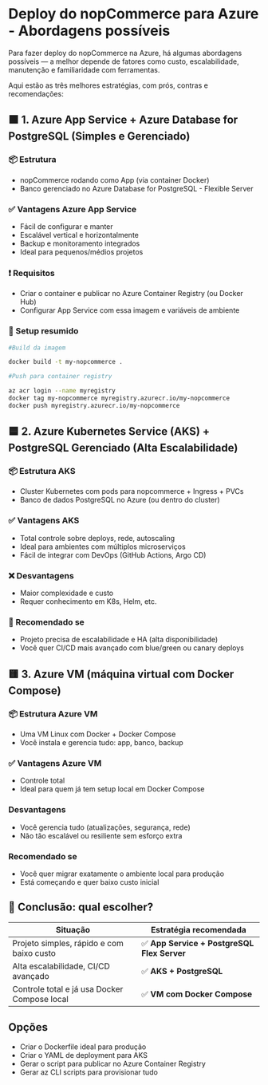 # Deploy do nopCommerce para Azure - Abordagens possíveis #

Para fazer deploy do nopCommerce na Azure, há algumas abordagens possíveis — a melhor depende de fatores como custo, escalabilidade, manutenção e familiaridade com ferramentas.

Aqui estão as três melhores estratégias, com prós, contras e recomendações:

## 🟩 1. Azure App Service + Azure Database for PostgreSQL (Simples e Gerenciado) ##

### 📦 Estrutura ###

- nopCommerce rodando como App (via container Docker)
- Banco gerenciado no Azure Database for PostgreSQL - Flexible Server

### ✅ Vantagens Azure App Service ###

- Fácil de configurar e manter
- Escalável vertical e horizontalmente
- Backup e monitoramento integrados
- Ideal para pequenos/médios projetos

### ❗ Requisitos ###

- Criar o container e publicar no Azure Container Registry (ou Docker Hub)
- Configurar App Service com essa imagem e variáveis de ambiente

### 🧪 Setup resumido ###

```bash
#Build da imagem

docker build -t my-nopcommerce .

#Push para container registry

az acr login --name myregistry
docker tag my-nopcommerce myregistry.azurecr.io/my-nopcommerce
docker push myregistry.azurecr.io/my-nopcommerce
```

## 🟦 2. Azure Kubernetes Service (AKS) + PostgreSQL Gerenciado (Alta Escalabilidade) ##

### 📦 Estrutura AKS ###

- Cluster Kubernetes com pods para nopcommerce + Ingress + PVCs
- Banco de dados PostgreSQL no Azure (ou dentro do cluster)

### ✅ Vantagens AKS ###

- Total controle sobre deploys, rede, autoscaling
- Ideal para ambientes com múltiplos microserviços
- Fácil de integrar com DevOps (GitHub Actions, Argo CD)

### ❌ Desvantagens ###

- Maior complexidade e custo
- Requer conhecimento em K8s, Helm, etc.

### 🔧 Recomendado se ###

- Projeto precisa de escalabilidade e HA (alta disponibilidade)
- Você quer CI/CD mais avançado com blue/green ou canary deploys

## 🟨 3. Azure VM (máquina virtual com Docker Compose) ##

### 📦 Estrutura Azure VM ###

- Uma VM Linux com Docker + Docker Compose
- Você instala e gerencia tudo: app, banco, backup

### ✅ Vantagens Azure VM ###

- Controle total
- Ideal para quem já tem setup local em Docker Compose

### Desvantagens ###

- Você gerencia tudo (atualizações, segurança, rede)
- Não tão escalável ou resiliente sem esforço extra

### Recomendado se ###

- Você quer migrar exatamente o ambiente local para produção
- Está começando e quer baixo custo inicial

## 📌 Conclusão: qual escolher? ##

| Situação                                     | Estratégia recomendada                     |
| -------------------------------------------- | ------------------------------------------ |
| Projeto simples, rápido e com baixo custo    | ✅ **App Service + PostgreSQL Flex Server** |
| Alta escalabilidade, CI/CD avançado          | ✅ **AKS + PostgreSQL**                     |
| Controle total e já usa Docker Compose local | ✅ **VM com Docker Compose**                |

## Opções ##

- Criar o Dockerfile ideal para produção
- Criar o YAML de deployment para AKS
- Gerar o script para publicar no Azure Container Registry
- Gerar az CLI scripts para provisionar tudo
